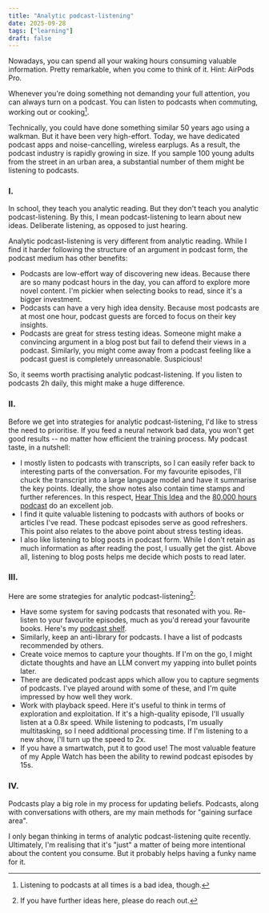 ```yaml
---
title: "Analytic podcast-listening"
date: 2025-09-28
tags: ["learning"]
draft: false
---
```


Nowadays, you can spend all your waking hours consuming valuable information. Pretty remarkable, when you come to think of it. Hint: AirPods Pro.

Whenever you're doing something not demanding your full attention, you can always turn on a podcast. You can listen to podcasts when commuting, working out or cooking[^bad-idea].

Technically, you could have done something similar 50 years ago using a walkman. But it have been very high-effort. Today, we have dedicated podcast apps and noise-cancelling, wireless earplugs. As a result, the podcast industry is rapidly growing in size. If you sample 100 young adults from the street in an urban area, a substantial number of them might be listening to podcasts.

### I.
In school, they teach you analytic reading. But they don't teach you analytic podcast-listening. By this, I mean podcast-listening to learn about new ideas. Deliberate listening, as opposed to just hearing.

Analytic podcast-listening is very different from analytic reading. While I find it harder following the structure of an argument in podcast form, the podcast medium has other benefits:

- Podcasts are low-effort way of discovering new ideas. Because there are so many podcast hours in the day, you can afford to explore more novel content. I'm pickier when selecting books to read, since it's a bigger investment.
- Podcasts can have a very high idea density. Because most podcasts are at most one hour, podcast guests are forced to focus on their key insights.
- Podcasts are great for stress testing ideas. Someone might make a convincing argument in a blog post but fail to defend their views in a podcast. Similarly, you might come away from a podcast feeling like a podcast guest is completely unreasonable. Suspicious!

So, it seems worth practising analytic podcast-listening. If you listen to podcasts 2h daily, this might make a huge difference.

### II.
Before we get into strategies for analytic podcast-listening, I'd like to stress the need to prioritise. If you feed a neural network bad data, you won't get good results -- no matter how efficient the training process. My podcast taste, in a nutshell:

- I mostly listen to podcasts with transcripts, so I can easily refer back to interesting parts of the conversation. For my favourite episodes, I'll chuck the transcript into a large language model and have it summarise the key points. Ideally, the show notes also contain time stamps and further references. In this respect, [Hear This Idea](https://hearthisidea.com/) and the [80,000 hours podcast](https://80000hours.org/podcast/) do an excellent job.
- I find it quite valuable listening to podcasts with authors of books or articles I've read. These podcast episodes serve as good refreshers. This point also relates to the above point about stress testing ideas.
- I also like listening to blog posts in podcast form. While I don't retain as much information as after reading the post, I usually get the gist. Above all, listening to blog posts helps me decide which posts to read later.

### III.
Here are some strategies for analytic podcast-listening[^ideas]:

- Have some system for saving podcasts that resonated with you. Re-listen to your favourite episodes, much as you'd reread your favourite books. Here's my [podcast shelf](https://open.spotify.com/playlist/77yvdL2OH9bKwit9SNECGN?si=9b726b7d35174fb3).
- Similarly, keep an anti-library for podcasts. I have a list of podcasts recommended by others.
- Create voice memos to capture your thoughts. If I'm on the go, I might dictate thoughts and have an LLM convert my yapping into bullet points later.
- There are dedicated podcast apps which allow you to capture segments of podcasts. I've played around with some of these, and I'm quite impressed by how well they work.
- Work with playback speed. Here it's useful to think in terms of exploration and exploitation. If it's a high-quality episode, I'll usually listen at a 0.8x speed. While listening to podcasts, I'm usually multitasking, so I need additional processing time. If I'm listening to a new show, I'll turn up the speed to 2x.
- If you have a smartwatch, put it to good use! The most valuable feature of my Apple Watch has been the ability to rewind podcast episodes by 15s.

### IV.
Podcasts play a big role in my process for updating beliefs. Podcasts, along with conversations with others, are my main methods for "gaining surface area".

I only began thinking in terms of analytic podcast-listening quite recently. Ultimately, I'm realising that it's "just" a matter of being more intentional about the content you consume. But it probably helps having a funky name for it.

[^bad-idea]: Listening to podcasts at all times is a bad idea, though.
[^ideas]: If you have further ideas here, please do reach out.

